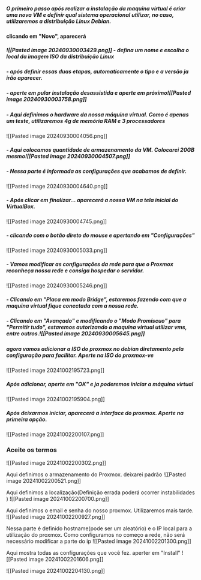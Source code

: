 ##### O primeiro passo após realizar a instalação da maquina virtual é criar uma nova VM e definir qual sistema operacional utilizar, no caso, utilizaremos a distribuição Linux Debian.
#### clicando em "Novo", aparecerá 
##### ![[Pasted image 20240930003429.png]] - defina um nome e escolha o local da imagem ISO da distribuição Linux 
##### - após definir essas duas etapas, automaticamente o tipo e a versão ja irão aparecer.
##### - aperte em pular instalação desassistida e aperte em próximo![[Pasted image 20240930003758.png]]
##### - Aqui definimos o hardware da nossa máquina virtual. Como é apenas um teste, utilizaremos 4g de memória RAM e 3 processadores
![[Pasted image 20240930004056.png]]
 ##### - Aqui colocamos quantidade de armazenamento da VM. Colocarei 20GB mesmo![[Pasted image 20240930004507.png]]
 ##### - Nessa parte é informada as configurações que acabamos de definir.
![[Pasted image 20240930004640.png]]
##### - Após clicar em finalizar... aparecerá a nossa VM na tela inicial do VirtualBox.
![[Pasted image 20240930004745.png]]
##### - clicando com o botão direto do mouse e apertando em "Configurações"
![[Pasted image 20240930005033.png]]
##### - Vamos modificar as configurações da rede para que o Proxmox reconheça nossa rede e consiga hospedar o servidor.
![[Pasted image 20240930005246.png]]
##### - Clicando em "Placa em modo Bridge", estaremos fazendo com que a maquina virtual fique conectada com a nossa rede.
##### - Clicando em "Avançado" e modificando o "Modo Promíscuo" para "Permitir tudo", estaremos autorizando a maquina virtual utilizar vms, entre outros.![[Pasted image 20240930005645.png]]
##### agora vamos adicionar a ISO do proxmox no debian diretamento pela configuração para facilitar. Aperte na ISO do proxmox-ve
![[Pasted image 20241002195723.png]]

##### Após adicionar, aperte em "OK" e ja poderemos iniciar a máquina virtual
![[Pasted image 20241002195904.png]]

##### Após deixarmos iniciar, aparecerá a interface do proxmox. Aperte na primeira opção.
![[Pasted image 20241002200107.png]]

### Aceite os termos
![[Pasted image 20241002200302.png]]

Aqui definimos o armazenamento do Proxmox. deixarei padrão
![[Pasted image 20241002200521.png]]

Aqui definimos a localização(Definição errada poderá ocorrer instabilidades  )
![[Pasted image 20241002200700.png]]

Aqui definimos o email e senha do nosso proxmox. Utilizaremos mais tarde.
![[Pasted image 20241002200927.png]]

Nessa parte é definido hostname(pode ser um aleatório) e o IP local para a utilização do proxmox. Como configuramos no começo a rede, não será necessário modificar a parte do ip
![[Pasted image 20241002201300.png]]

Aqui mostra todas as configurações que você fez. aperter em "Install"
![[Pasted image 20241002201606.png]]


![[Pasted image 20241002204130.png]]
